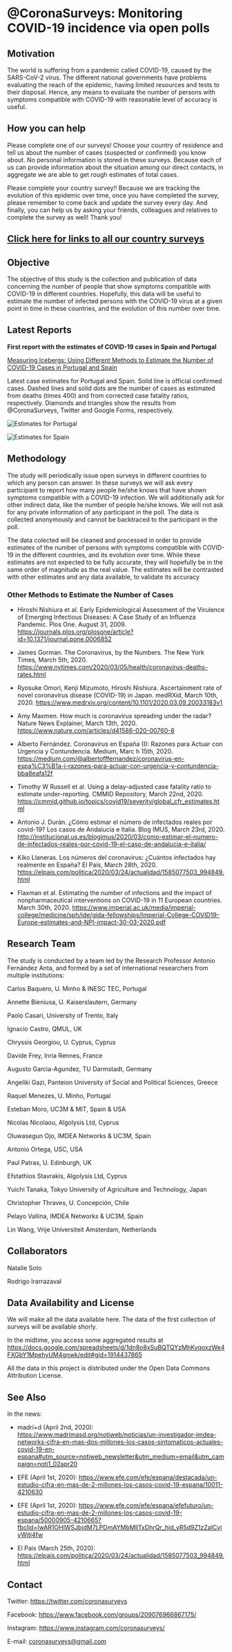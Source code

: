# @CoronaSurveys: Monitoring COVID-19 incidence via open polls

## Motivation

The world is suffering from a pandemic called COVID-19, caused by the SARS-CoV-2 virus. The different national governments have problems evaluating the reach of the epidemic, having limited resources and tests to their disposal. Hence, any means to evaluate the number of persons with symptoms compatible with COVID-19 with reasonable level of accuracy is useful.


## How you can help

Please complete one of our surveys! Choose your country of residence and tell us about the number of cases (suspected or confirmed) you know about. No personal information is stored in these surveys. Because each of us can provide information about the situation among our direct contacts, in aggregate we are able to get rough estimates of total cases.

Please complete your country survey!!  Because we are tracking the evolution of this epidemic over time, once you have completed the survey, please remember to come back and update the survey every day. And finally, you can help us by asking your friends, colleagues and relatives to complete the survey as well! Thank you!

## [**Click here for links to all our country surveys**](./surveys.md)

## Objective

The objective of this study is the collection and publication of data concerning the number of people that show symptoms compatible with COVID-19 in different countries. Hopefully, this data will be useful to estimate the number of infected persons with the COVID-19 virus at a given point in time in these countries, and the evolution of this number over time.

## Latest Reports

**First report with the estimates of COVID-19 cases in Spain and Portugal**

[Measuring Icebergs: Using Different Methods to Estimate the Number of COVID-19 Cases in Portugal and Spain](reports/2020-03-29-CaseEstimation.pdf)

Latest case estimates for Portugal and Spain. Solid line is official confirmed cases. Dashed lines and solid dots are the number of cases as estimated from deaths (times 400) and from corrected case fatality ratios, respectively. Diamonds and triangles show the results from @CoronaSurveys, Twitter and Google Forms, respectively.

![Estimates for Portugal](doc/EstPTMar29.jpg)

![Estimates for Spain](doc/EstSPMar30.png)


## Methodology

The study will periodically issue open surveys in different countries to which any person can answer. In these surveys we will ask every participant to report how many people he/she knows that have shown symptoms compatible with a COVID-19 infection. We will additionally ask for other indirect data, like the number of people he/she knows. We will not ask for any private information of any participant in the poll. The data is collected anonymously and cannot be backtraced to the participant in the poll.

The data colected will be cleaned and processed in order to provide estimates of the number of persons with symptoms compatible with COVID-19 in the different countries, and its evolution over time. While these estimates are not expected to be fully accurate, they will hopefully be in the same order of magnitude as the real value. The estimates will be contrasted with other estimates and any data available, to validate its accuracy

### Other Methods to Estimate the Number of Cases

- Hiroshi Nishiura et al. Early Epidemiological Assessment of the Virulence of Emerging Infectious Diseases: A Case Study of an Influenza Pandemic. Plos One. August 31, 2009. https://journals.plos.org/plosone/article?id=10.1371/journal.pone.0006852

- James Gorman. The Coronavirus, by the Numbers. The New York Times, March 5th, 2020. https://www.nytimes.com/2020/03/05/health/coronavirus-deaths-rates.html

- Ryosuke Omori, Kenji Mizumoto, Hiroshi Nishiura.
Ascertainment rate of novel coronavirus disease (COVID-19) in Japan.
medRXid, March 10th, 2020.
https://www.medrxiv.org/content/10.1101/2020.03.09.20033183v1

- Amy Maxmen. How much is coronavirus spreading under the radar? Nature News Explainer, March 13th, 2020. https://www.nature.com/articles/d41586-020-00760-8

- Alberto Fernández.
Coronavirus en España (I): Razones para Actuar con Urgencia y Contundencia.
Medium, Marc h 15th, 2020.
https://medium.com/@albertofffernandez/coronavirus-en-espa%C3%B1a-i-razones-para-actuar-con-urgencia-y-contundencia-bba8eafa12f

- Timothy W Russell et al. Using a delay-adjusted case fatality ratio to estimate under-reporting. CMMID Repository, March 22nd, 2020. https://cmmid.github.io/topics/covid19/severity/global_cfr_estimates.html

- Antonio J. Durán. ¿Cómo estimar el número de infectados reales por covid-19? Los casos de Andalucía e Italia. Blog IMUS, March 23rd, 2020. http://institucional.us.es/blogimus/2020/03/como-estimar-el-numero-de-infectados-reales-por-covid-19-el-caso-de-andalucia-e-italia/

- Kiko Llaneras. Los números del coronavirus: ¿Cuántos infectados hay realmente en España? El País, March 28th, 2020. https://elpais.com/politica/2020/03/24/actualidad/1585077503_994849.html

- Flaxman et al. Estimating the number of infections and the impact of nonpharmaceutical interventions on COVID-19 in 11 European countries. March 30th, 2020.
https://www.imperial.ac.uk/media/imperial-college/medicine/sph/ide/gida-fellowships/Imperial-College-COVID19-Europe-estimates-and-NPI-impact-30-03-2020.pdf

## Research Team

The study is conducted by a team led by the Research Professor Antonio Fernández Anta, and formed by a set of international researchers from multiple institutions:


Carlos Baquero,
U. Minho & INESC TEC,
Portugal

Annette Bieniusa,
U. Kaiserslautern,
Germany

Paolo Casari,
University of Trento,
Italy

Ignacio Castro,
QMUL,
UK

Chryssis Georgiou,
U. Cyprus,
Cyprus

Davide Frey,
Inria Rennes,
France

Augusto Garcia-Agundez,
TU Darmstadt,
Germany

Angeliki Gazi,
Panteion University of Social and Political Sciences,
Greece

Raquel Menezes,
U. Minho,
Portugal

Esteban Moro,
UC3M & MIT,
Spain & USA

Nicolas Nicolaou,
Algolysis Ltd,
Cyprus

Oluwasegun Ojo,
IMDEA Networks & UC3M,
Spain

Antonio Ortega,
USC,
USA

Paul Patras,
U. Edinburgh,
UK

Efstathios Stavrakis,
Algolysis Ltd,
Cyprus

Yuichi Tanaka,
Tokyo University of Agriculture and Technology,
Japan

Christopher Thraves,
U. Concepción,
Chile

Pelayo Vallina,
IMDEA Networks & UC3M,
Spain

Lin Wang,
Vrije Universiteit Amsterdam,
Netherlands

## Collaborators

Natalie Soto

Rodrigo Irarrazaval

## Data Availability and License

We will make all the data available here. The data of the first collection of surveys will be available shorly.

In the midtime, you access some aggregated results at https://docs.google.com/spreadsheets/d/1dn8o8xSuBQTQYzMhKvqoxzWe4FXGbY1MpehyUM4gnwk/edit#gid=1914437865

All the data in this project is distributed under the Open Data Commons Attribution License.

## See Also

In the news:

- madri+d (April 2nd, 2020): https://www.madrimasd.org/notiweb/noticias/un-investigador-imdea-networks-cifra-en-mas-dos-millones-los-casos-sintomaticos-actuales-covid-19-en-espana#utm_source=notiweb_newsletter&utm_medium=email&utm_campaign=noti1_02apr20

- EFE (April 1st, 2020): https://www.efe.com/efe/espana/destacada/un-estudio-cifra-en-mas-de-2-millones-los-casos-covid-19-espana/10011-4210630

- EFE (April 1st, 2020): https://www.efe.com/efe/espana/efefuturo/un-estudio-cifra-en-mas-de-2-millones-los-casos-covid-19-espana/50000905-4210665?fbclid=IwAR1OHlWSJbjdM7LPDmAYMbMllTxDhrQr_hid_yR5d9Z1zZalCvjyWjti4fw

- El Pais (March 25th, 2020): https://elpais.com/politica/2020/03/24/actualidad/1585077503_994849.html

## Contact

Twitter: https://twitter.com/coronasurveys

Facebook: https://www.facebook.com/groups/209076966867175/

Instagram: https://www.instagram.com/coronasurveys/

E-mail: coronasurveys@gmail.com
